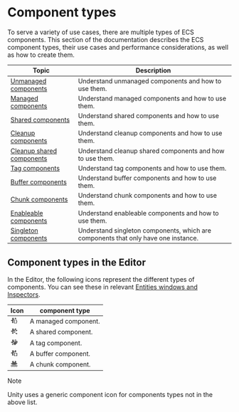 # Component types

To serve a variety of use cases, there are multiple types of ECS components. This section of the documentation describes the ECS component types, their use cases and performance considerations, as well as how to create them.

| **Topic**                                                 | **Description**                                           |
|-----------------------------------------------------------|-----------------------------------------------------------|
| [Unmanaged components](components-unmanaged.md)           | Understand unmanaged components and how to use them.      |
| [Managed components](components-managed.md)               | Understand managed components and how to use them.        |
| [Shared components](components-shared.md)                 | Understand shared components and how to use them.         |
| [Cleanup components](components-cleanup.md)               | Understand cleanup components and how to use them.        |
| [Cleanup shared components](components-cleanup-shared.md) | Understand cleanup shared components and how to use them. |
| [Tag components](components-tag.md)                       | Understand tag components and how to use them.            |
| [Buffer components](components-buffer.md)                 | Understand buffer components and how to use them.         |
| [Chunk components](components-chunk.md)                   | Understand chunk components and how to use them.          |
| [Enableable components](components-enableable.md)| Understand enableable components and how to use them.|
| [Singleton components](components-singleton.md)| Understand singleton components, which are components that only have one instance.|

## Component types in the Editor

In the Editor, the following icons represent the different types of components. You can see these in relevant [Entities windows and Inspectors](editor-workflows.md).

| **Icon**                                 | **component type**   |
| ---------------------------------------- | -------------------- |
| ![](images/editor-managed-component.png) | A managed component. |
| ![](images/editor-shared-component.png)  | A shared component.  |
| ![](images/editor-tag-component.png)     | A tag component.     |
| ![](images/editor-buffer-component.png)  | A buffer component.  |
| ![](images/editor-chunk-component.png)   | A chunk component.   |

> [!NOTE]
> Unity uses a generic component icon for components types not in the above list.
